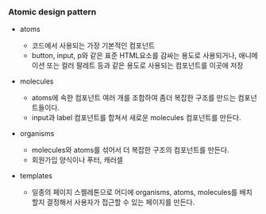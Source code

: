 ### Atomic design pattern

- atoms

  - 코드에서 사용되는 가장 기본적인 컴포넌트
  - button, input, p와 같은 표준 HTML요소를 감싸는 용도로 사용되거나,
    애니메이션 또는 컬러 팔레트 등과 같은 용도로 사용되는 컴포넌트를 이곳에 저장

- molecules

  - atoms에 속한 컴포넌트 여러 개를 조합하여 좀더 복잡한 구조를 만드는 컴포넌트들이다.
  - input과 label 컴포넌트를 합쳐서 새로운 molecules 컴포넌트를 만든다.

- organisms

  - molecules와 atoms를 섞어서 더 복잡한 구조의 컴포넌트를 만든다.
  - 회원가입 양식이나 푸터, 캐러셀

- templates
  - 일종의 페이지 스켈레톤으로 어디에 organisms, atoms, molecules를 배치할지 결정해서 사용자가 접근할 수 있는 페이지를 만든다.
